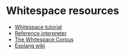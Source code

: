 # Whitespace resources

- [Whitespace tutorial](https://web.archive.org/web/20150618184706/http://compsoc.dur.ac.uk/whitespace/tutorial.php)
- [Reference interpreter](https://web.archive.org/web/20150717140342/http://compsoc.dur.ac.uk/whitespace/download.php)
- [The Whitespace Corpus](https://github.com/wspace/corpus)
- [Esolang wiki](https://esolangs.org/wiki/Whitespace)
